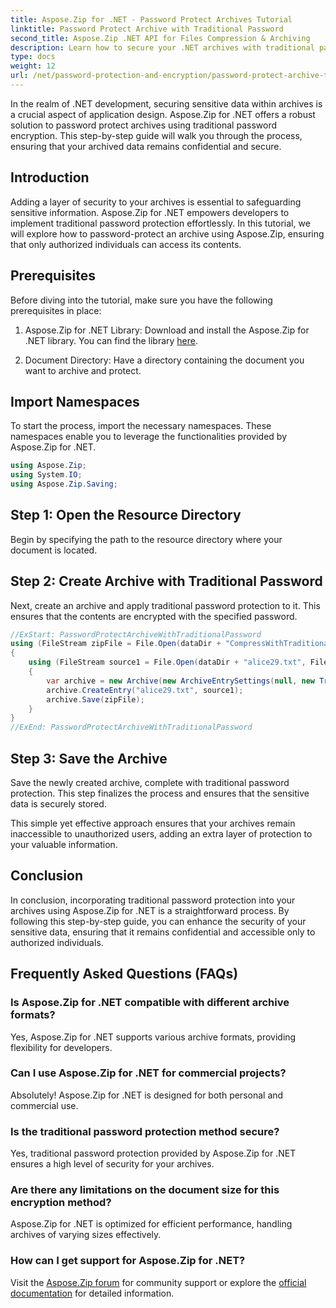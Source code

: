 ```yaml
---
title: Aspose.Zip for .NET - Password Protect Archives Tutorial
linktitle: Password Protect Archive with Traditional Password
second_title: Aspose.Zip .NET API for Files Compression & Archiving
description: Learn how to secure your .NET archives with traditional password protection using Aspose.Zip. Follow our step-by-step guide for enhanced data confidentiality.
type: docs
weight: 12
url: /net/password-protection-and-encryption/password-protect-archive-traditional-password/
---
```


In the realm of .NET development, securing sensitive data within archives is a crucial aspect of application design. Aspose.Zip for .NET offers a robust solution to password protect archives using traditional password encryption. This step-by-step guide will walk you through the process, ensuring that your archived data remains confidential and secure.

## Introduction

Adding a layer of security to your archives is essential to safeguarding sensitive information. Aspose.Zip for .NET empowers developers to implement traditional password protection effortlessly. In this tutorial, we will explore how to password-protect an archive using Aspose.Zip, ensuring that only authorized individuals can access its contents.

## Prerequisites

Before diving into the tutorial, make sure you have the following prerequisites in place:

1. Aspose.Zip for .NET Library: Download and install the Aspose.Zip for .NET library. You can find the library [here](https://releases.aspose.com/zip/net/).

2. Document Directory: Have a directory containing the document you want to archive and protect.

## Import Namespaces

To start the process, import the necessary namespaces. These namespaces enable you to leverage the functionalities provided by Aspose.Zip for .NET.

```csharp
using Aspose.Zip;
using System.IO;
using Aspose.Zip.Saving;
```

## Step 1: Open the Resource Directory

Begin by specifying the path to the resource directory where your document is located.

## Step 2: Create Archive with Traditional Password

Next, create an archive and apply traditional password protection to it. This ensures that the contents are encrypted with the specified password.

```csharp
//ExStart: PasswordProtectArchiveWithTraditionalPassword
using (FileStream zipFile = File.Open(dataDir + "CompressWithTraditionalEncryption_out.zip", FileMode.Create))
{
    using (FileStream source1 = File.Open(dataDir + "alice29.txt", FileMode.Open, FileAccess.Read))
    {
        var archive = new Archive(new ArchiveEntrySettings(null, new TraditionalEncryptionSettings("p@s$")));
        archive.CreateEntry("alice29.txt", source1);
        archive.Save(zipFile);
    }
}
//ExEnd: PasswordProtectArchiveWithTraditionalPassword 
```

## Step 3: Save the Archive

Save the newly created archive, complete with traditional password protection. This step finalizes the process and ensures that the sensitive data is securely stored.

This simple yet effective approach ensures that your archives remain inaccessible to unauthorized users, adding an extra layer of protection to your valuable information.

## Conclusion

In conclusion, incorporating traditional password protection into your archives using Aspose.Zip for .NET is a straightforward process. By following this step-by-step guide, you can enhance the security of your sensitive data, ensuring that it remains confidential and accessible only to authorized individuals.

## Frequently Asked Questions (FAQs)

### Is Aspose.Zip for .NET compatible with different archive formats?
Yes, Aspose.Zip for .NET supports various archive formats, providing flexibility for developers.

### Can I use Aspose.Zip for .NET for commercial projects?
Absolutely! Aspose.Zip for .NET is designed for both personal and commercial use.

### Is the traditional password protection method secure?
Yes, traditional password protection provided by Aspose.Zip for .NET ensures a high level of security for your archives.

### Are there any limitations on the document size for this encryption method?
Aspose.Zip for .NET is optimized for efficient performance, handling archives of varying sizes effectively.

### How can I get support for Aspose.Zip for .NET?
Visit the [Aspose.Zip forum](https://forum.aspose.com/c/zip/37) for community support or explore the [official documentation](https://reference.aspose.com/zip/net/) for detailed information.


